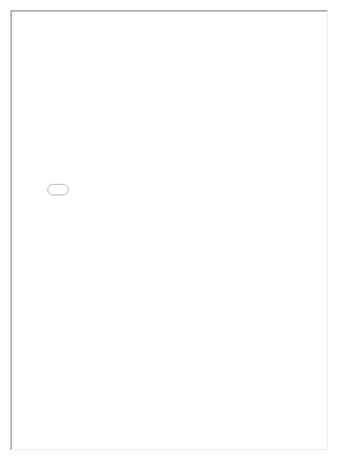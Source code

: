 <section class="page__content e-content" itemprop="text">
  <div style="width: 100%; height:700">
    <iframe src="/assets/CV_Yixiao_Oct2024.pdf" width="100%" height="700">
    </iframe>
  </div>
</section>

